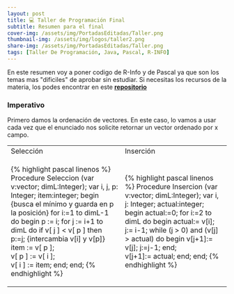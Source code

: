 ```yaml
---
layout: post
title: 💻 Taller de Programación Final
subtitle: Resumen para el final
cover-img: /assets/img/PortadasEditadas/Taller.png
thumbnail-img: /assets/img/logos/taller2.png
share-img: /assets/img/PortadasEditadas/Taller.png
tags: [Taller De Programación, Java, Pascal, R-INFO]
---
```


En este resumen voy a poner codigo de R-Info y de Pascal ya que son los temas mas "dificiles" de aprobar sin estudiar. Si necesitas los recursos de la materia, los podes encontrar en este [**repositorio**](https://github.com/Fabian-Martinez-Rincon/Taller-de-Programacion)

### Imperativo

Primero damos la ordenación de vectores. En este caso, lo vamos a usar cada vez que el enunciado nos solicite retornar un vector ordenado por x campo.

<table><tr><td>Selección</td><td>Inserción</td></tr><tr><td>

{% highlight pascal linenos %}
Procedure Seleccion (var v:vector; dimL:Integer);
var 
    i, j, p: Integer;
    item:integer;
begin
    {busca el mínimo y guarda en p la posición}
    for i:=1 to dimL-1 do 
    begin 
        p := i;
        for j := i+1 to dimL do
            if v[ j ] < v[ p ] then p:=j;
        {intercambia v[i] y v[p]}
        item := v[ p ];   
        v[ p ] := v[ i ];   
        v[ i ] := item;
    end;
end;
{% endhighlight %}



</td><td>

{% highlight pascal linenos %}
Procedure Insercion (var v:vector; dimL:Integer);
var 
    i, j: Integer; 
    actual:integer;
begin
    actual:=0;
    for i:=2 to dimL do 
    begin 
        actual:= v[i];
        j:= i-1; 
        while (j > 0) and (v[j] > actual) do
        begin
            v[j+1]:= v[j];
            j:=j-1;
        end;  
        v[j+1]:= actual; 
    end;
end;
{% endhighlight %}
</td></tr>
</table>
